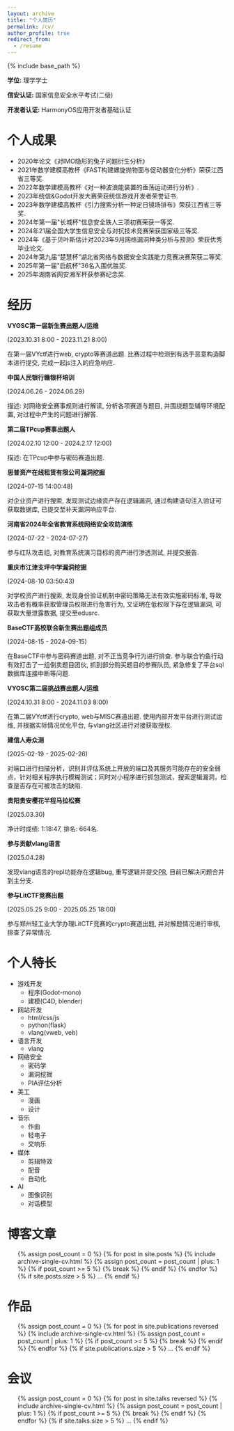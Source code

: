 ```yaml
---
layout: archive
title: "个人简历"
permalink: /cv/
author_profile: true
redirect_from:
  - /resume
---
```


{% include base_path %}

**学位:** 理学学士

**信安认证:** 国家信息安全水平考试(二级)

**开发者认证:** HarmonyOS应用开发者基础认证

个人成果
======
* 2020年论文《对IMO隐形的兔子问题衍生分析》
* 2021年数学建模高教杯《FAST构建螺旋抛物面与促动器变化分析》荣获江西省三等奖.
* 2022年数学建模高教杯《对一种波浪能装置的垂荡运动进行分析》.
* 2023年统信&Godot开发大赛荣获统信游戏开发者荣誉证书.
* 2023年数学建模高教杯《引力搜索分析一种定日镜场排布》荣获江西省三等奖.
* 2024年第一届"长城杯"信息安全铁人三项初赛荣获一等奖.
* 2024年21届全国大学生信息安全与对抗技术竞赛荣获国家级三等奖.
* 2024年《基于贝叶斯估计对2023年9月网络漏洞种类分析与预测》荣获优秀毕业论文.
* 2024年第九届“楚慧杯”湖北省网络与数据安全实践能力竞赛决赛荣获二等奖.
* 2025年第一届"启航杯"36名入围优胜奖.
* 2025年湖南省网安湘军杯获参赛纪念奖.

经历
======
**VYOSC第一届新生赛出题人/运维**

(2023.10.31 8:00 - 2023.11.21 8:00)

在第一届VYctf进行web, crypto等赛道出题. 比赛过程中检测到有选手恶意构造脚本进行提交, 完成一起js注入的应急响应.

**中国人民银行赣银杯培训**

(2024.06.26 - 2024.06.29)

描述: 对网络安全赛事规则进行解读, 分析各项赛道与题目, 并围绕题型辅导环境配置, 对过程中产生的问题进行解答.

**第二届TPcup赛事出题人**

(2024.02.10 12:00 - 2024.2.17 12:00)

描述: 在TPcup中参与密码赛道出题.

**思普资产在线租赁有限公司漏洞挖掘**

(2024-07-15 14:00:48)

对企业资产进行搜索, 发现测试边缘资产存在逻辑漏洞, 通过构建语句注入验证可获取数据库, 已提交至补天漏洞响应平台.

**河南省2024年全省教育系统网络安全攻防演练**

(2024-07-22 - 2024-07-27)

参与红队攻击组, 对教育系统演习目标的资产进行渗透测试, 并提交报告.

**重庆市江津支坪中学漏洞挖掘**

(2024-08-10 03:50:43)

对学校资产进行搜索, 发现身份验证机制中密码策略无法有效实施密码标准, 导致攻击者有概率获取管理员权限进行危害行为, 又证明在低权限下存在逻辑漏洞, 可获取大量泄露数据, 提交至edusrc.

**BaseCTF高校联合新生赛出题组成员**

(2024-08-15 - 2024-09-15)

在BaseCTF中参与密码赛道出题, 对不正当竞争行为进行排查. 参与联合钓鱼行动有效打击了一组倒卖题目团伙, 抓到部分购买题目的参赛队员, 紧急修复了平台sql数据库连接中断等问题.

**VYOSC第二届挑战赛出题人/运维**

(2024.10.31 8:00 - 2024.11.03 8:00)

在第二届VYctf进行crypto, web与MISC赛道出题. 使用内部开发平台进行测试运维, 并根据实际情况优化平台, 与vlang社区进行对接获取授权.

**建信人寿众测**

(2025-02-19 - 2025-02-26)

对端口进行扫描分析，识别并评估系统上开放的端口及其服务可能存在的安全弱点，针对相关程序执行模糊测试；同时对小程序进行抓包测试，搜索逻辑漏洞，检查是否存在可被攻击的缺陷.

**贵阳贵安樱花半程马拉松赛**

(2025.03.30)

净计时成绩: 1:18:47, 排名: 664名.

**参与贡献vlang语言**

(2025.04.28)

发现vlang语言的repl功能存在逻辑bug, 重写逻辑并提交[PR](https://github.com/vlang/v/pull/24340), 目前已解决问题合并到主分支.

**参与LitCTF竞赛出题**

(2025.05.25 9:00 - 2025.05.25 18:00)

参与郑州轻工业大学办理LitCTF竞赛的crypto赛道出题, 并对解题情况进行审核, 排查了异常情况.

个人特长
======
* 游戏开发
  * 程序(Godot-mono)
  * 建模(C4D, blender)
* 网站开发
  * html/css/js
  * python(flask)
  * vlang(vweb, veb)
* 语言开发
  * vlang
* 网络安全
  * 密码学
  * 漏洞挖掘
  * PIA评估分析
* 美工
  * 漫画
  * 设计
* 音乐
  * 作曲
  * 轻电子
  * 交响乐
* 媒体
  * 剪辑特效
  * 配音
  * 自动化
* AI
  * 图像识别
  * 对话模型

博客文章
======
<ul>
  {% assign post_count = 0 %}
  {% for post in site.posts %}
    {% include archive-single-cv.html %}
    {% assign post_count = post_count | plus: 1 %}
    {% if post_count >= 5 %}
      {% break %}
    {% endif %}
  {% endfor %}
  {% if site.posts.size > 5 %}
    ...
  {% endif %}
</ul>

作品
======
  <ul>
    {% assign post_count = 0 %}
    {% for post in site.publications reversed %}
      {% include archive-single-cv.html %}
      {% assign post_count = post_count |   plus: 1 %}
      {% if post_count >= 5 %}
        {% break %}
      {% endif %}
    {% endfor %}
    {% if site.publications.size > 5 %}
      ...
    {% endif %}
  </ul>


会议
======
  <ul>
    {% assign post_count = 0 %}
    {% for post in site.talks reversed %}
      {% include archive-single-cv.html %}
      {% assign post_count = post_count |   plus: 1 %}
      {% if post_count >= 5 %}
        {% break %}
      {% endif %}
    {% endfor %}
    {% if site.talks.size > 5 %}
      ...
    {% endif %}
  </ul>

